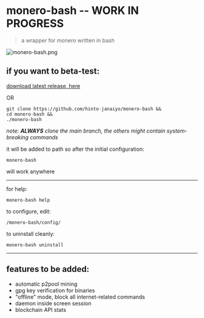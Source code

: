 # monero-bash -- WORK IN PROGRESS
>a wrapper for monero written in bash

![monero-bash.png](https://i.ibb.co/x8zcf7p/monero-bash.png)

## if you want to beta-test:
[download latest release, here](https://github.com/hinto-janaiyo/monero-bash/releases/latest)

OR

```
git clone https://github.com/hinto-janaiyo/monero-bash &&
cd monero-bash &&
./monero-bash
```
*note: **ALWAYS** clone the main branch, the others might contain system-breaking commands* 

it will be added to path so after the initial configuration:
```
monero-bash
```
will work anywhere

---

for help:
```
monero-bash help
```

to configure, edit:
```
/monero-bash/config/
```

to uninstall cleanly:
```
monero-bash uninstall
```

---

## features to be added:
* automatic p2pool mining
* gpg key verification for binaries
* "offline" mode, block all internet-related commands
* daemon inside screen session
* blockchain API stats
